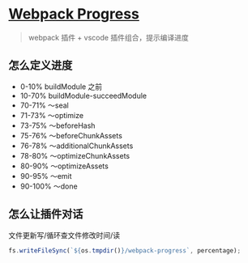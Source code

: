 # [Webpack Progress](https://github.com/wk-j/bitbar-webpack-progress-plugin)
> webpack 插件 + vscode 插件组合，提示编译进度

## 怎么定义进度
- 0-10% buildModule 之前
- 10-70% buildModule-succeedModule
- 70-71% ～seal
- 71-73% ～optimize
- 73-75% ～beforeHash
- 75-76% ～beforeChunkAssets
- 76-78% ～additionalChunkAssets
- 78-80% ～optimizeChunkAssets
- 80-90% ～optimizeAssets
- 90-95% ～emit
- 90-100% ～done

## 怎么让插件对话
文件更新写/循环查文件修改时间/读

```js
fs.writeFileSync(`${os.tmpdir()}/webpack-progress`, percentage);
```
